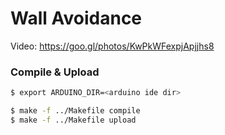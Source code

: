 Wall Avoidance
==============
Video: https://goo.gl/photos/KwPkWFexpjApjjhs8

### Compile & Upload
```sh
$ export ARDUINO_DIR=<arduino ide dir>

$ make -f ../Makefile compile
$ make -f ../Makefile upload
```
